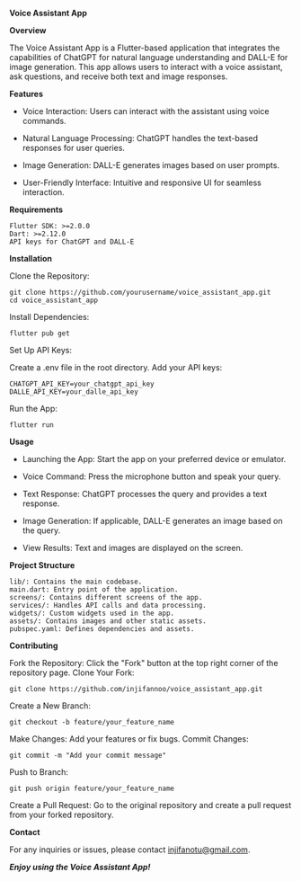 **Voice Assistant App**

**Overview**

The Voice Assistant App is a Flutter-based application that integrates the capabilities of ChatGPT for natural language understanding and DALL-E for image generation. This app allows users to interact with a voice assistant, ask questions, and receive both text and image responses.

**Features**

- Voice Interaction: Users can interact with the assistant using voice commands.
+ Natural Language Processing: ChatGPT handles the text-based responses for user queries.
* Image Generation: DALL-E generates images based on user prompts.
- User-Friendly Interface: Intuitive and responsive UI for seamless interaction.

**Requirements**
```
Flutter SDK: >=2.0.0
Dart: >=2.12.0
API keys for ChatGPT and DALL-E
```
**Installation**

Clone the Repository:
```
git clone https://github.com/yourusername/voice_assistant_app.git
cd voice_assistant_app
```
Install Dependencies:
```
flutter pub get
```
Set Up API Keys:

Create a .env file in the root directory.
Add your API keys:
```
CHATGPT_API_KEY=your_chatgpt_api_key
DALLE_API_KEY=your_dalle_api_key
```
Run the App:

```
flutter run
```
**Usage**

- Launching the App: Start the app on your preferred device or emulator.
+ Voice Command: Press the microphone button and speak your query.
* Text Response: ChatGPT processes the query and provides a text response.
- Image Generation: If applicable, DALL-E generates an image based on the query.
+ View Results: Text and images are displayed on the screen.

**Project Structure**
```
lib/: Contains the main codebase.
main.dart: Entry point of the application.
screens/: Contains different screens of the app.
services/: Handles API calls and data processing.
widgets/: Custom widgets used in the app.
assets/: Contains images and other static assets.
pubspec.yaml: Defines dependencies and assets.
```
**Contributing**

Fork the Repository: Click the "Fork" button at the top right corner of the repository page.
Clone Your Fork:
```
git clone https://github.com/injifannoo/voice_assistant_app.git
```
Create a New Branch:
```
git checkout -b feature/your_feature_name
```
Make Changes: Add your features or fix bugs.
Commit Changes:
```
git commit -m "Add your commit message"
```
Push to Branch:
```
git push origin feature/your_feature_name
```
Create a Pull Request: Go to the original repository and create a pull request from your forked repository.

**Contact**

For any inquiries or issues, please contact injifanotu@gmail.com.

***Enjoy using the Voice Assistant App!***
